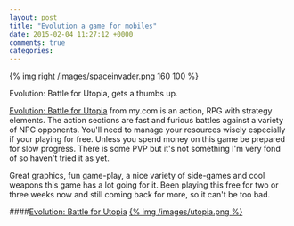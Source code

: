 ```yaml
---
layout: post
title: "Evolution a game for mobiles"
date: 2015-02-04 11:27:12 +0000
comments: true
categories:
---
```


{% img right /images/spaceinvader.png 160 100 %}

Evolution: Battle for Utopia, gets a thumbs up.
<!--more-->
[Evolution: Battle for Utopia](http://evo.my.com/en/#0) from my.com is an action, RPG with strategy elements. The action sections are fast and furious battles against a variety of NPC opponents. You'll need to manage your resources wisely especially if your playing for free. Unless you spend money on this game be prepared for slow progress. There is some PVP but it's not something I'm very fond of so haven't tried it as yet.

Great graphics, fun game-play, a nice variety of side-games and cool weapons this game has a lot going for it. Been playing this free for two or three weeks now and still coming back for more, so it can't be too bad.

####[Evolution: Battle for Utopia](http://evo.my.com/en/#0)
<a href="http://evo.my.com/en/#0">{% img /images/utopia.png %}</a>
